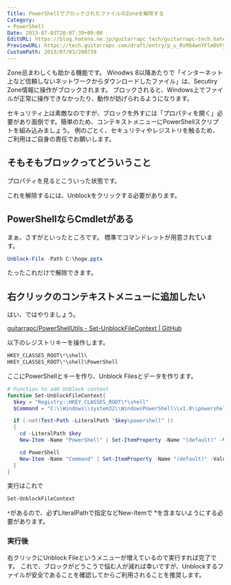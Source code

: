 ```yaml
---
Title: PowerShellでブロックされたファイルのZoneを解除する
Category:
- PowerShell
Date: 2013-07-03T20:07:39+09:00
EditURL: https://blog.hatena.ne.jp/guitarrapc_tech/guitarrapc-tech.hatenablog.com/atom/entry/6802418398340941226
PreviewURL: https://tech.guitarrapc.com/draft/entry/p_u_RsM84wnYFlmDVFy7QVmmEGM
CustomPath: 2013/07/03/200739
---
```


<!--
Date: 2013-07-03T20:07:39+09:00
URL: https://tech.guitarrapc.com/entry/2013/07/03/200739
-->

Zone忌まわしくも助かる機能です。
Winodws 8以降あたりで「インターネット上など信頼しないネットワークからダウンロードしたファイル」は、Secutiry Zone情報に操作がブロックされます。
ブロックされると、Windows上でファイルが正常に操作できなかったり、動作が妨げられるようになります。

セキュリティ上は素敵なのですが、ブロックを外すには「プロパティを開く」必要があり面倒です。簡単のため、コンテキストメニューにPowerShellスクリプトを組み込みましょう。
例のごとく、セキュリティやレジストリを触るため、ご利用はご自身の責任でお願いします。

## そもそもブロックってどういうこと

プロパティを見るとこういった状態です。

これを解除するには、Unblockをクリックする必要があります。

## PowerShellならCmdletがある

まぁ、さすがといったところです。
標準でコマンドレットが用意されています。


```ps1
Unblock-File -Path C:\hoge.pptx
```

たったこれだけで解除できます。

## 右クリックのコンテキストメニューに追加したい

はい、ではやりましょう。

[guitarrapc/PowerShellUtils - Set-UnblockFileContext | GitHub](https://github.com/guitarrapc/PowerShellUtil/tree/master/Set-UnblockFileContext)


以下のレジストリキーを操作します。

```ps1
HKEY_CLASSES_ROOT\*\shell\
HKEY_CLASSES_ROOT\*\shell\PowerShell
```


ここにPowerShellとキーを作り、Unblock Filesとデータを作ります。

```ps1
# Function to add Unblock context
function Set-UnblockFileContext{
  $key = "Registry::HKEY_CLASSES_ROOT\*\shell"
  $Command = "C:\\Windows\\system32\\WindowsPowerShell\\v1.0\\powershell.exe Unblock-File  -LiteralPath '%L'"

  if (-not(Test-Path -LiteralPath "$key\powershell" ))
  {
    cd -LiteralPath $key
    New-Item -Name "PowerShell" | Set-ItemProperty -Name "(default)" -Value "Unblock Files" -PassThru

    cd PowerShell
    New-Item -Name "Command" | Set-ItemProperty -Name "(default)" -Value $Command
  }
}
```


実行はこれで

```ps1
Set-UnblockFileContext
```


`*`があるので、必ずLiteralPathで指定などNew-Itemで *を含まないようにする必要があります。

### 実行後

右クリックにUnblock Fileというメニューが増えているので実行すれば完了です。
これで、ブロックがどうこうで悩む人が減れば幸いですが、Unblockするファイルが安全であることを確認してからご利用されることを推奨します。

